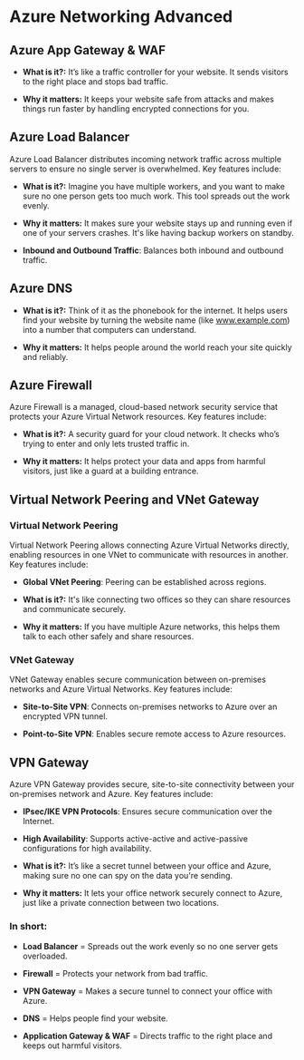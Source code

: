 # Azure Networking Advanced

## Azure App Gateway & WAF

- **What is it?:** It’s like a traffic controller for your website. It sends visitors to the right place and stops bad traffic.

- **Why it matters:** It keeps your website safe from attacks and makes things run faster by handling encrypted connections for you.

## Azure Load Balancer

Azure Load Balancer distributes incoming network traffic across multiple servers to ensure no single server is overwhelmed. Key features include:

- **What is it?:** Imagine you have multiple workers, and you want to make sure no one person gets too much work. This tool spreads out the work evenly.

- **Why it matters:** It makes sure your website stays up and running even if one of your servers crashes. It's like having backup workers on standby.

- **Inbound and Outbound Traffic**: Balances both inbound and outbound traffic.

## Azure DNS

- **What is it?:** Think of it as the phonebook for the internet. It helps users find your website by turning the website name (like www.example.com) into a number that computers can understand.

- **Why it matters:** It helps people around the world reach your site quickly and reliably.

## Azure Firewall

Azure Firewall is a managed, cloud-based network security service that protects your Azure Virtual Network resources. Key features include:

- **What is it?:** A security guard for your cloud network. It checks who’s trying to enter and only lets trusted traffic in.

- **Why it matters:** It helps protect your data and apps from harmful visitors, just like a guard at a building entrance.

## Virtual Network Peering and VNet Gateway

### Virtual Network Peering

Virtual Network Peering allows connecting Azure Virtual Networks directly, enabling resources in one VNet to communicate with resources in another. Key features include:

- **Global VNet Peering**: Peering can be established across regions.

- **What is it?:** It's like connecting two offices so they can share resources and communicate securely.

- **Why it matters:** If you have multiple Azure networks, this helps them talk to each other safely and share resources.

### VNet Gateway

VNet Gateway enables secure communication between on-premises networks and Azure Virtual Networks. Key features include:

- **Site-to-Site VPN**: Connects on-premises networks to Azure over an encrypted VPN tunnel.

- **Point-to-Site VPN**: Enables secure remote access to Azure resources.
  

## VPN Gateway

Azure VPN Gateway provides secure, site-to-site connectivity between your on-premises network and Azure. Key features include:

- **IPsec/IKE VPN Protocols**: Ensures secure communication over the Internet.

- **High Availability**: Supports active-active and active-passive configurations for high availability.

- **What is it?:** It’s like a secret tunnel between your office and Azure, making sure no one can spy on the data you're sending.

- **Why it matters:** It lets your office network securely connect to Azure, just like a private connection between two locations.

###  In short:

- **Load Balancer** = Spreads out the work evenly so no one server gets overloaded.

- **Firewall** = Protects your network from bad traffic.

- **VPN Gateway** = Makes a secure tunnel to connect your office with Azure.

- **DNS** = Helps people find your website.

- **Application Gateway & WAF** = Directs traffic to the right place and keeps out harmful visitors.
